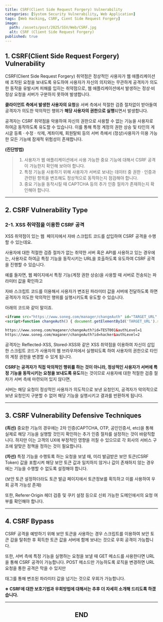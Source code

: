```yaml
---
title: CSRF(Client Side Request Forgery) Vulnerability
categories: [System Security Vulnerability, Web Application]
tags: [Web Hacking, CSRF, Cient Side Request Forgery]
image:
  path: /assets/post/2025/SSV/Web/CSRF.jpg
  alt: CSRF (Client Side Request Forgery)
published: true
---
```


## **1. CSRF(Client Side Request Forgery) Vulnerability**

CSRF(Client Side Request Forgery) 취약점은 정상적인 사용자가 웹 애플리케이션에 조작된 요청을 보내도록 유도하여 사용자가 자신의 의지와는 무관하게 공격자가 의도한 동작을 유발시켜 피해를 입히는 취약점으로, 웹 애플리케이션에서 발생하는 정상·비정상 요청을 서버가 구분하지 못하여 발생합니다.

**클라이언트 측에서 발생한 사용자의 요청**을 서버 측에서 적절한 검증 절차없이 받아들여 공격자가 의도한 악의적인 행위가 **해당 사용자의 권한으로 실행**되면서 발생합니다.

공격자는 CSRF 취약점을 악용하여 자신의 권한으로 사용할 수 없는 기능을 사용자로 하여금 동작하도록 유도할 수 있습니다. 이를 통해 특정 계정의 권한 상승 및 타인의 게시글 등록 · 수정 · 삭제, 계좌이체, 회원탈퇴 등의 서버 측에서 (정상)사용자가 이용 가능한 모든 기능에 잠재적 위험성이 존재합니다.

**(진단방법)**
> 1. 사용자가 웹 애플리케이션에서 사용 가능한 중요 기능에 대해서 CSRF 공격이 가능한지 확인해 보아야 합니다.
> 2. 특정 기능을 사용하기 위해 사용자가 서버로 보내는 데이터 중 권한 · 인증과 관련된 항목을 변조해도 정상적으로 동작하는지 점검해야 합니다.
> 3. 중요 기능을 동작시킬 때 CAPTCHA 등의 추가 인증 절차가 존재하는지 확인해야 합니다.

---

## **2. CSRF Vulnerability Type**

### **2-1. XSS 취약점을 이용한 CSRF 공격**

XSS 취약점이 있는 웹  페이지에서 자바 스크립트 코드를 삽입하여 CSRF 공격을 수행할 수 있는데요.

사용자에 대한 적절한 검증 절차가 없는 취약한 서버 혹은 API를 사용하고 있는 경우에는, 사용자로 하여금 특정 기능을 동작시키는 URL을 호출하도록 유도하여 CSRF 공격을 진행할 수 있습니다.

예를 들자면, 웹 페이지에서 특정 기능(계정 권한 상승)을 사용할 때 서버로 전송되는 파라미터 값을 확인하고

자바 스크립트 코드를 이용해서 사용자가 변조된 파라미터 값을 서버에 전달하도록 하면 공격자가 의도한 악의적인 행위를 실행시키도록 유도할 수 있습니다.

아래의 코드와 같이 말이죠.

```html
<iframe src="https://www.soneg.com/manager/changeAuth" id="TARGET_URL" onload="changeAuth"></iframe>
<script>function changeAuth() { document.getElementById('TARGET_URL').src = 'https://www.soneg.com/manager/changeAuth?id=hacker&authLevel=2'}</script>

https://www.soneg.com/maganer/changeAuth?id=TEST001&authLevel=1
https://www.soneg.com/maganer/changeAuth?id=hacker&authLevel=2
```

공격자는 Reflected-XSS, Stored-XSS와 같은 XSS 취약점을 이용하여 자신이 삽입한 스크립트 코드가 사용자의 웹 브라우저에서 실행되도록 하여 사용자의 권한으로 타인의 계정 권한을 변경할 수 있게 됩니다.

**CSRF는 공격자가 직접 악의적인 행위를 하는 것이 아니라, 정상적인 사용자가 서버에 특정 기능을 동작시키는 요청을 보내도록 유도**하는 것이므로 사용자에 대한 적절한 검증 절차가 서버 측에 마련되어 있지 않다면,

서버는 해당 요청이 정상적인 사용자가 의도적으로 보낸 요청인지, 공격자가 악의적으로 보낸 요청인지 구분할 수 없어 해당 기능을 실행시키고 결과를 반환하게 됩니다.

---

## **3. CSRF Vulnerability Defensive Techniques**

**(최선)** 중요한 기능의 경우에는 2차 인증(CAPTCHA, OTP, 공인인증서, etc)을 통해 실제로 해당 기능을 실행할 것인지 확인하는 추가 인증 절차를 설정하는 것이 바람직합니다. 하지만 이는 고객의 UX에 부정적인 영향을 끼칠 수 있으므로 각 회사의 서비스 구조에 알맞은 정책을 정하는 것이 필요합니다.

**(차선)** 특정 기능을 수행토록 하는 요청을 보낼 때, 미리 발급받은 보안 토큰(CSRF Token) 값을 포함시켜 해당 보안 토큰 값과 일치하지 않거나 값이 존재하지 않는 경우에는 기능을 수행할 수 없도록 설정해야 합니다.

(보안 토큰 설정하더라도 토큰 발급 페이지에서 토큰정보를 획득하고 이를 사용하여 우회 공격 가능성 존재) 

또한, Referer·Origin 헤더 검증 및 쿠키 설정 등으로 신뢰 가능한 도메인에서의 요청 여부를 확인해야 합니다.

---

## **4. CSRF Bypass**

CSRF 공격을 예방하기 위해 보안 토큰을 사용하는 경우 스크립트를 이용하여 보안 토큰 갑을 탈취한 후 획득한 토큰 값을 서버에 함께 보내는 것으로 우회 공격이 가능합니다.

또한, 서버 측에 특정 기능을 실행하는 요청을 보낼 때 GET 메소드를 사용한다면 URL을 통해 CSRF 공격이 가능합니다. POST 메소드만 가능하도록 로직을 변경하면 URL 요청을 통한 공격은 막을 수 있지만 <form> 태그를 통해 변조된 파라미터 값을 넘기는 것으로 우회가 가능합니다.

**※ CSRF에 대한 보호기법과 우회방법에 대해서는 추후 더 자세히 소개해 드리도록 하겠습니다.**

---

<h2 style="text-align: center;" data-ke-size="size26"><b>END</b></h2>